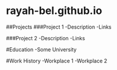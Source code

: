 # rayah-bel.github.io

##Projects
###Project 1
-Description
-Links

###Project 2
-Description
-Links

#Education
-Some University

#Work History
-Workplace 1
-Workplace 2

